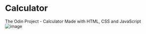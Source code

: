 # Calculator
The Odin Project - Calculator
Made with HTML, CSS and JavaScript
![image](https://user-images.githubusercontent.com/93986213/161408312-6d6f137c-707e-47e5-8f7d-a56d04902cff.png)
